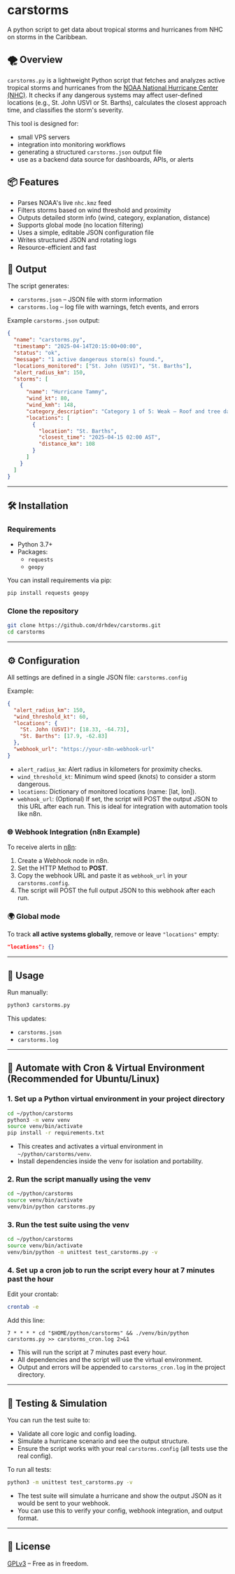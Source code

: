 # carstorms

A python script to get data about tropical storms and hurricanes from NHC on storms in the Caribbean.

## 🌪️ Overview

`carstorms.py` is a lightweight Python script that fetches and analyzes active tropical storms and hurricanes from the [NOAA National Hurricane Center (NHC)](https://www.nhc.noaa.gov/). It checks if any dangerous systems may affect user-defined locations (e.g., St. John USVI or St. Barths), calculates the closest approach time, and classifies the storm's severity.

This tool is designed for:
- small VPS servers 
- integration into monitoring workflows
- generating a structured `carstorms.json` output file
- use as a backend data source for dashboards, APIs, or alerts

## 📦 Features

- Parses NOAA's live `nhc.kmz` feed
- Filters storms based on wind threshold and proximity
- Outputs detailed storm info (wind, category, explanation, distance)
- Supports global mode (no location filtering)
- Uses a simple, editable JSON configuration file
- Writes structured JSON and rotating logs
- Resource-efficient and fast

## 📁 Output

The script generates:
- `carstorms.json` – JSON file with storm information
- `carstorms.log` – log file with warnings, fetch events, and errors

Example `carstorms.json` output:

```json
{
  "name": "carstorms.py",
  "timestamp": "2025-04-14T20:15:00+00:00",
  "status": "ok",
  "message": "1 active dangerous storm(s) found.",
  "locations_monitored": ["St. John (USVI)", "St. Barths"],
  "alert_radius_km": 150,
  "storms": [
    {
      "name": "Hurricane Tammy",
      "wind_kt": 80,
      "wind_kmh": 148,
      "category_description": "Category 1 of 5: Weak – Roof and tree damage, power outages likely.",
      "locations": [
        {
          "location": "St. Barths",
          "closest_time": "2025-04-15 02:00 AST",
          "distance_km": 108
        }
      ]
    }
  ]
}
```

---

## 🛠️ Installation

### Requirements

- Python 3.7+
- Packages:
  - `requests`
  - `geopy`

You can install requirements via pip:

```bash
pip install requests geopy
```

### Clone the repository

```bash
git clone https://github.com/drhdev/carstorms.git
cd carstorms
```

---

## ⚙️ Configuration

All settings are defined in a single JSON file: `carstorms.config`

Example:

```json
{
  "alert_radius_km": 150,
  "wind_threshold_kt": 60,
  "locations": {
    "St. John (USVI)": [18.33, -64.73],
    "St. Barths": [17.9, -62.83]
  },
  "webhook_url": "https://your-n8n-webhook-url"
}
```

- `alert_radius_km`: Alert radius in kilometers for proximity checks.
- `wind_threshold_kt`: Minimum wind speed (knots) to consider a storm dangerous.
- `locations`: Dictionary of monitored locations (name: [lat, lon]).
- `webhook_url`: (Optional) If set, the script will POST the output JSON to this URL after each run. This is ideal for integration with automation tools like n8n.

### 🌐 Webhook Integration (n8n Example)

To receive alerts in [n8n](https://n8n.io/):
1. Create a Webhook node in n8n.
2. Set the HTTP Method to **POST**.
3. Copy the webhook URL and paste it as `webhook_url` in your `carstorms.config`.
4. The script will POST the full output JSON to this webhook after each run.

### 🌍 Global mode

To track **all active systems globally**, remove or leave `"locations"` empty:

```json
"locations": {}
```

---

## 🚀 Usage

Run manually:

```bash
python3 carstorms.py
```

This updates:
- `carstorms.json`
- `carstorms.log`

---

## 🔄 Automate with Cron & Virtual Environment (Recommended for Ubuntu/Linux)

### 1. Set up a Python virtual environment in your project directory

```bash
cd ~/python/carstorms
python3 -m venv venv
source venv/bin/activate
pip install -r requirements.txt
```

- This creates and activates a virtual environment in `~/python/carstorms/venv`.
- Install dependencies inside the venv for isolation and portability.

### 2. Run the script manually using the venv

```bash
cd ~/python/carstorms
source venv/bin/activate
venv/bin/python carstorms.py
```

### 3. Run the test suite using the venv

```bash
cd ~/python/carstorms
source venv/bin/activate
venv/bin/python -m unittest test_carstorms.py -v
```

### 4. Set up a cron job to run the script every hour at 7 minutes past the hour

Edit your crontab:

```bash
crontab -e
```

Add this line:

```cron
7 * * * * cd "$HOME/python/carstorms" && ./venv/bin/python carstorms.py >> carstorms_cron.log 2>&1
```

- This will run the script at 7 minutes past every hour.
- All dependencies and the script will use the virtual environment.
- Output and errors will be appended to `carstorms_cron.log` in the project directory.

---

## 🧪 Testing & Simulation

You can run the test suite to:
- Validate all core logic and config loading.
- Simulate a hurricane scenario and see the output structure.
- Ensure the script works with your real `carstorms.config` (all tests use the real config).

To run all tests:

```bash
python3 -m unittest test_carstorms.py -v
```

- The test suite will simulate a hurricane and show the output JSON as it would be sent to your webhook.
- You can use this to verify your config, webhook integration, and output format.

---

## 📄 License

[GPLv3](https://www.gnu.org/licenses/gpl-3.0.html) – Free as in freedom.
